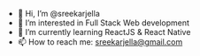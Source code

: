 - 👋 Hi, I’m @sreekarjella
- 👀 I’m interested in Full Stack Web development
- 🌱 I’m currently learning ReactJS & React Native
- 📫 How to reach me: sreekarjella@gmail.com

<!--- 💞️ I’m looking to work with a good company --->

<!---
sreekarjella/sreekarjella is a ✨ special ✨ repository because its `README.md` (this file) appears on your GitHub profile.
You can click the Preview link to take a look at your changes.
--->
